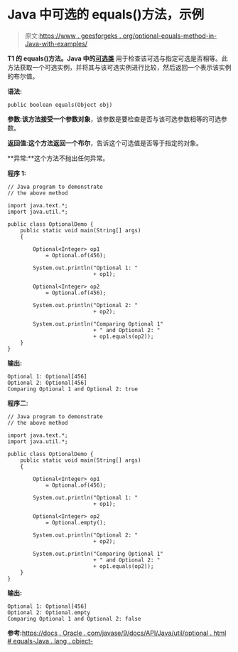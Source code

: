 # Java 中可选的 equals()方法，示例

> 原文:[https://www . geesforgeks . org/optional-equals-method-in-Java-with-examples/](https://www.geeksforgeeks.org/optional-equals-method-in-java-with-examples/)

**T1 的 equals()方法。Java 中的[可选类](https://www.geeksforgeeks.org/java-8-optional-class/)** 用于检查该可选与指定可选是否相等。此方法获取一个可选实例，并将其与该可选实例进行比较，然后返回一个表示该实例的布尔值。

**语法:**

```
public boolean equals(Object obj)

```

**参数:**该方法接受一个参数**对象**，该参数是要检查是否与该可选参数相等的可选参数。

**返回值:**这个方法返回一个**布尔**，告诉这个可选值是否等于指定的对象。

**异常:**这个方法不抛出任何异常。

**程序 1:**

```
// Java program to demonstrate
// the above method

import java.text.*;
import java.util.*;

public class OptionalDemo {
    public static void main(String[] args)
    {

        Optional<Integer> op1
            = Optional.of(456);

        System.out.println("Optional 1: "
                           + op1);

        Optional<Integer> op2
            = Optional.of(456);

        System.out.println("Optional 2: "
                           + op2);

        System.out.println("Comparing Optional 1"
                           + " and Optional 2: "
                           + op1.equals(op2));
    }
}
```

**输出:**

```
Optional 1: Optional[456]
Optional 2: Optional[456]
Comparing Optional 1 and Optional 2: true

```

**程序二:**

```
// Java program to demonstrate
// the above method

import java.text.*;
import java.util.*;

public class OptionalDemo {
    public static void main(String[] args)
    {

        Optional<Integer> op1
            = Optional.of(456);

        System.out.println("Optional 1: "
                           + op1);

        Optional<Integer> op2
            = Optional.empty();

        System.out.println("Optional 2: "
                           + op2);

        System.out.println("Comparing Optional 1"
                           + " and Optional 2: "
                           + op1.equals(op2));
    }
}
```

**输出:**

```
Optional 1: Optional[456]
Optional 2: Optional.empty
Comparing Optional 1 and Optional 2: false

```

**参考:**[https://docs . Oracle . com/javase/9/docs/API/Java/util/optional . html # equals-Java . lang . object-](https://docs.oracle.com/javase/9/docs/api/java/util/Optional.html#equals-java.lang.Object-)